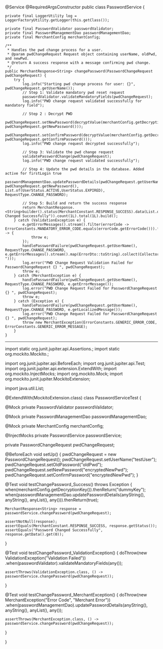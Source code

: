 @Service
@RequiredArgsConstructor
public class PasswordService {

    private final LoggerUtility log = LoggerFactoryUtility.getLogger(this.getClass());

    private final PasswordValidator passwordValidator;
    private final PasswordManagementDao passwordManagementDao;
    private final MerchantConfig merchantConfig;

    /**
     * Handles the pwd change process for a user.
     * @param pwdChangeRequest Request object containing userName, oldPwd, and newPwd.
     * @return A success response with a message confirming pwd change.
     */
    public MerchantResponse<String> changePassword(PasswordChangeRequest pwdChangeRequest) {
        try {
            log.info("Starting pwd change process for user: {}", pwdChangeRequest.getUserName());
            // Step 1: Validate mandatory pwd reset request
            passwordValidator.validateMandatoryFields(pwdChangeRequest);
            log.info("PWD change request validated successfully for mandatory field");

            // Step 2 : Decrypt PWD
            pwdChangeRequest.setNewPassword(decryptValue(merchantConfig.getDecryptionKey(), pwdChangeRequest.getNewPassword()));
            pwdChangeRequest.setConfirmPassword(decryptValue(merchantConfig.getDecryptionKey(), pwdChangeRequest.getConfirmPassword()));
            log.info("PWD change request decrypted successfully");

            // Step 3: Validate the pwd change request
            validatePasswordChange(pwdChangeRequest);
            log.info("PWD change request validated successfully");

            // Step 4: Update the pwd details in the database. Added active for firstLogin true
            passwordManagementDao.updatePasswordDetails(pwdChangeRequest.getUserName(), pwdChangeRequest.getNewPassword(), List.of(UserStatus.ACTIVE,UserStatus.EXPIRED), RequestType.CHANGE_PASSWORD);

            // Step 5: Build and return the success response
            return MerchantResponse.<String>builder().status(MerchantConstant.RESPONSE_SUCCESS).data(List.of("Password Changed Successfully")).count(1L).total(1L).build();
        } catch (ValidationException e) {
            e.getErrorMessages().stream().filter(errorCode -> ErrorConstants.MANDATORY_ERROR_CODE.equals(errorCode.getErrorCode())).forEach(errorCode -> {
                throw e;
            });
            handlePasswordFailure(pwdChangeRequest.getUserName(), RequestType.CHANGE_PASSWORD, e.getErrorMessages().stream().map(ErrorDto::toString).collect(Collectors.joining(", ")));
            log.error("PWD Change Request Validation Failed for PasswordChangeRequest {} ", pwdChangeRequest);
            throw e;
        } catch (MerchantException e) {
            handlePasswordFailure(pwdChangeRequest.getUserName(), RequestType.CHANGE_PASSWORD, e.getErrorMessage());
            log.error("PWD Change Request Failed for PasswordChangeRequest {} ", pwdChangeRequest);
            throw e;
        } catch (Exception e) {
            handlePasswordFailure(pwdChangeRequest.getUserName(), RequestType.CHANGE_PASSWORD, e.getLocalizedMessage());
            log.error("PWD Change Request Failed for PasswordChangeRequest {} ", pwdChangeRequest);
            throw new MerchantException(ErrorConstants.GENERIC_ERROR_CODE, ErrorConstants.GENERIC_ERROR_MESSAGE);
        }
    }
_________
import static org.junit.jupiter.api.Assertions.; import static org.mockito.Mockito.;

import org.junit.jupiter.api.BeforeEach; import org.junit.jupiter.api.Test; import org.junit.jupiter.api.extension.ExtendWith; import org.mockito.InjectMocks; import org.mockito.Mock; import org.mockito.junit.jupiter.MockitoExtension;

import java.util.List;

@ExtendWith(MockitoExtension.class) class PasswordServiceTest {

@Mock
private PasswordValidator passwordValidator;

@Mock
private PasswordManagementDao passwordManagementDao;

@Mock
private MerchantConfig merchantConfig;

@InjectMocks
private PasswordService passwordService;

private PasswordChangeRequest pwdChangeRequest;

@BeforeEach
void setUp() {
    pwdChangeRequest = new PasswordChangeRequest();
    pwdChangeRequest.setUserName("testUser");
    pwdChangeRequest.setOldPassword("oldPwd");
    pwdChangeRequest.setNewPassword("encryptedNewPwd");
    pwdChangeRequest.setConfirmPassword("encryptedNewPwd");
}

@Test
void testChangePassword_Success() throws Exception {
    when(merchantConfig.getDecryptionKey()).thenReturn("dummyKey");
    when(passwordManagementDao.updatePasswordDetails(anyString(), anyString(), anyList(), any())).thenReturn(true);

    MerchantResponse<String> response = passwordService.changePassword(pwdChangeRequest);

    assertNotNull(response);
    assertEquals(MerchantConstant.RESPONSE_SUCCESS, response.getStatus());
    assertEquals("Password Changed Successfully", response.getData().get(0));
}

@Test
void testChangePassword_ValidationException() {
    doThrow(new ValidationException("Validation Failed"))
            .when(passwordValidator).validateMandatoryFields(any());

    assertThrows(ValidationException.class, () -> passwordService.changePassword(pwdChangeRequest));
}

@Test
void testChangePassword_MerchantException() {
    doThrow(new MerchantException("Error Code", "Merchant Error"))
            .when(passwordManagementDao).updatePasswordDetails(anyString(), anyString(), anyList(), any());

    assertThrows(MerchantException.class, () -> passwordService.changePassword(pwdChangeRequest));
}

}
